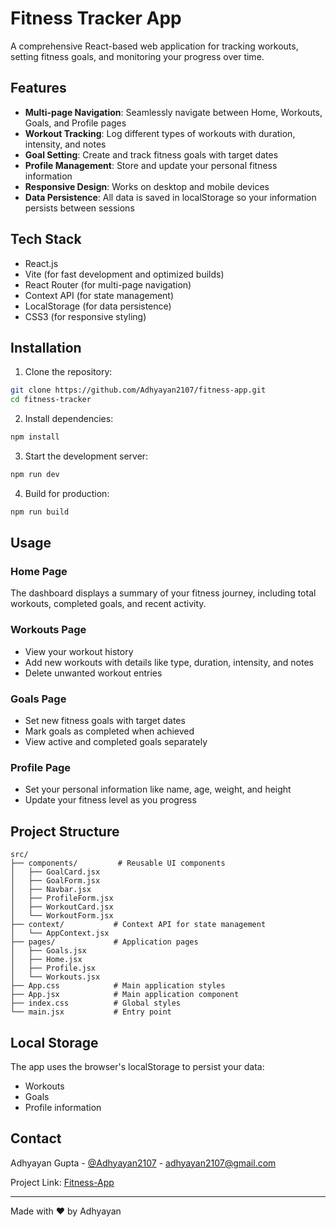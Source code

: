# Fitness Tracker App

A comprehensive React-based web application for tracking workouts, setting fitness goals, and monitoring your progress over time.

## Features

- **Multi-page Navigation**: Seamlessly navigate between Home, Workouts, Goals, and Profile pages
- **Workout Tracking**: Log different types of workouts with duration, intensity, and notes
- **Goal Setting**: Create and track fitness goals with target dates
- **Profile Management**: Store and update your personal fitness information
- **Responsive Design**: Works on desktop and mobile devices
- **Data Persistence**: All data is saved in localStorage so your information persists between sessions

## Tech Stack

- React.js
- Vite (for fast development and optimized builds)
- React Router (for multi-page navigation)
- Context API (for state management)
- LocalStorage (for data persistence)
- CSS3 (for responsive styling)

## Installation

1. Clone the repository:
```bash
git clone https://github.com/Adhyayan2107/fitness-app.git
cd fitness-tracker
```

2. Install dependencies:
```bash
npm install
```

3. Start the development server:
```bash
npm run dev
```

4. Build for production:
```bash
npm run build
```

## Usage

### Home Page
The dashboard displays a summary of your fitness journey, including total workouts, completed goals, and recent activity.

### Workouts Page
- View your workout history
- Add new workouts with details like type, duration, intensity, and notes
- Delete unwanted workout entries

### Goals Page
- Set new fitness goals with target dates
- Mark goals as completed when achieved
- View active and completed goals separately

### Profile Page
- Set your personal information like name, age, weight, and height
- Update your fitness level as you progress

## Project Structure

```
src/
├── components/         # Reusable UI components
│   ├── GoalCard.jsx
│   ├── GoalForm.jsx
│   ├── Navbar.jsx
│   ├── ProfileForm.jsx
│   ├── WorkoutCard.jsx
│   └── WorkoutForm.jsx
├── context/           # Context API for state management
│   └── AppContext.jsx
├── pages/             # Application pages
│   ├── Goals.jsx
│   ├── Home.jsx
│   ├── Profile.jsx
│   └── Workouts.jsx
├── App.css            # Main application styles
├── App.jsx            # Main application component
├── index.css          # Global styles
└── main.jsx           # Entry point
```

## Local Storage

The app uses the browser's localStorage to persist your data:
- Workouts
- Goals
- Profile information

## Contact

Adhyayan Gupta - [@Adhyayan2107](https://fitnesslogg.netlify.app/) - adhyayan2107@gmail.com

Project Link: [Fitness-App](https://fitnesslogg.netlify.app/)

---

Made with ❤️ by Adhyayan
